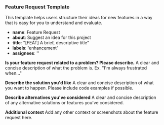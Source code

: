 ### Feature Request Template

This template helps users structure their ideas for new features in a way that is easy for you to understand and evaluate.

- **name**: Feature Request
- **about**: Suggest an idea for this project
- **title**: "[FEAT] A brief, descriptive title"
- **labels**: 'enhancement'
- **assignees**: ''

**Is your feature request related to a problem? Please describe.**
A clear and concise description of what the problem is. Ex. "I'm always frustrated when..."

**Describe the solution you'd like**
A clear and concise description of what you want to happen. Please include code examples if possible.

**Describe alternatives you've considered**
A clear and concise description of any alternative solutions or features you've considered.

**Additional context**
Add any other context or screenshots about the feature request here.
